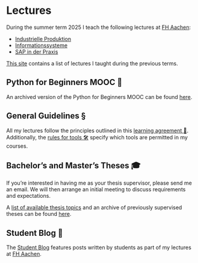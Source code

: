 # Lectures

During the summer term 2025 I teach the following lectures at [FH Aachen](https://www.fh-aachen.de):

- [Industrielle Produktion](/teaching/lectures/2025/summer-term/industrielle-produktion)
- [Informationssysteme](/teaching/lectures/2025/summer-term/informationssysteme)
- [SAP in der Praxis](/teaching/lectures/2025/summer-term/sap-in-der-praxis)

[This site](/teaching/lectures/previous-lectures) contains a list of lectures I taught
during the previous terms.

## Python for Beginners MOOC 🐍

An archived version of the Python for Beginners MOOC can be found
[here](/teaching/python-mooc).

## General Guidelines §

All my lectures follow the principles outlined in this [learning agreement
🤝](/teaching/learning-agreement). Additionally, the [rules for tools
🛠️](/teaching/rules-for-tools) specify which tools are permitted in my courses.

## Bachelor’s and Master’s Theses 🎓

If you’re interested in having me as your thesis supervisor, please send me an
email. We will then arrange an initial meeting to discuss requirements and
expectations.

A [list of available thesis topics](/teaching/thesis) and an archive of
previously supervised theses can be found [here](/teaching/thesis).

## Student Blog 📝

The [Student Blog](/student-blog/) features posts written by students as part
of my lectures at [FH Aachen](https://www.fh-aachen.de).
